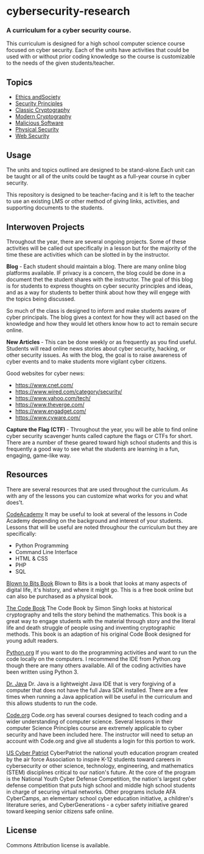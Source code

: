 # cybersecurity-research

### A curriculum for a cyber security course.

This curriculum is designed for a high school computer science course focused on cyber security. Each of the units have activities that could be used with or without prior coding knowledge so the course is customizable to the needs of the given students/teacher.



## Topics
- [Ethics andSociety](./Ethics_Society/Intro_Ethics.md)
- [Security Principles](./Security_Principles/readme.md)
- [Classic Cryptography](./Classic_Cryptography/readme.md)
- [Modern Cryptography](./Modern_Cryptography/readme.md)
- [Malicious Software](./Malware/readme.md)
- [Physical Security](./Physical_Security/readme.md)
- [Web Security](./Web_Security/readme.md)


## Usage
The units and topics  outlined are designed to be stand-alone.Each unit can be taught or all of the units could be taught as a full-year course in cyber security.

This repository is designed to be teacher-facing and it is left  to  the teacher to use an existing LMS or other method of giving links, activities, and supporting documents to the students.

## Interwoven Projects
Throughout the year, there are several ongoing projects. Some of these activities will be called out specifically in a lesson but for the majority of the time these are activities which can be slotted in by the instructor.

<b>Blog</b> - Each student should maintain a blog. There are many online blog platforms available. IF privacy is a concern, the blog could be done in a document thet the student shares with the instructor. The goal of this blog is for students to express thoughts on cyber security principles and ideas, and as a way for students to better think about how they will engege with the topics being discussed.

So much of the class is designed to inform and make students aware of cyber principals. The blog gives a context for how they will act based on the knowledge and how they would let others know how to act to remain secure online.

<b>New Articles </b> - This can be done weekly or as frequently as you find useful. Students will read online news stories about cyber security, hacking, or other security issues. As with the blog, the goal is to raise awareness of cyber events and to make students more vigilant cyber citizens.


Good websites for cyber news:
- https://www.cnet.com/
- https://www.wired.com/category/security/
- https://www.yahoo.com/tech/
- https://www.theverge.com/
- https://www.engadget.com/
- https://www.cyware.com/


<b> Capture the Flag (CTF) </b> - Throughout the year, you will be able to find online cyber security scavenger hunts called capture the flags or CTFs  for short. There are a number of these geared toward high school students and this is frequently a good way to see what the students are learning in a fun, engaging, game-like way.

## Resources
There are several resources that are used throughout the curriculum. As with any of the lessons you can customize what works for you and what does't.

[CodeAcademy](https://www.codecademy.com/)
It may be useful to look at several of the lessons in Code Academy depending on the background and interest of your students. Lessons that will be useful are noted throughour the curriculum but they are specifically:
- Python Programming
- Command Line Interface
- HTML & CSS
- PHP
- SQL


[Blown to Bits Book](https://www.bitsbook.com/)
Blown to Bits is a book that looks at many aspects of digital life, it's history, and where it might go. This is a free book online but can also be purchased as a physical book.

[The Code Book](https://www.amazon.com/Code-Book-Secrets-Behind-Codebreaking/dp/0385730624/)
The Code Book by Simon Singh looks at historical cryptography and tells the story behind the mathematics. This book is a great way to engage students with the material through story and the literal life and death struggle of people using and inventing cryptographic methods.
This book is an adaption of his original Code Book designed for young adult readers.


[Python.org](https://www.python.org/)
If you want to do the programming activities and want to run the code locally on the computers. I recommend the IDE from Python.org though there are many others available. All of the coding activities have been written using Python 3.

[Dr. Java](https://www.drjava.org/)
Dr. Java is a lightweight Java IDE that is very forgiving of a computer that does not have the full Java SDK installed. There are a few times when running a Java application will be useful in the curriculum and this allows students  to run the code.

[Code.org](https://www.studio.code.org/home)
Code.org has several courses designed to teach coding and a wider understanding of computer science. Several lessons in their computer Science Principles course are extremely applicable to cyber security and have been included here. The instructor will need to setup an account with Code.org and give all students a login for this portion to work.

[US Cyber Patriot](https://www.uscyberpatriot.org/)
CyberPatriot the national youth education program created by the air force Association to inspire K-12 students toward careers in cybersecurity or other science, technology, engineering, and mathematics (STEM) disciplines critical to our nation's future. At the core of the program is the National Youth  Cyber Defense Competition, the nation's largest cyber defense competition that puts high school and middle high school students in charge of securing virtual networks. Other programs include AFA CyberCamps, an elementary school cyber education initiative, a children's literature series, and CyberGenerations - a cyber safety initiative geared toward keeping senior citizens safe online.

## License
Commons Attribution license is available.

















 













































